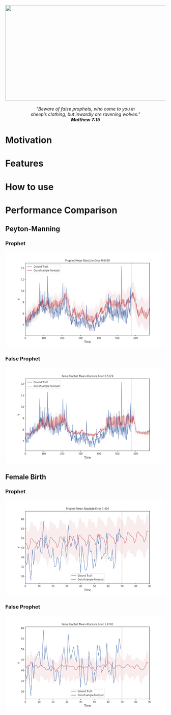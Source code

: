 <p align="center">
  <img width="900" height="300" src="https://github.com/vb690/false_prophet/blob/main/figures/false_prophet_logo.svg">
<p align="center">
  <i>"Beware of false prophets, who come to you in  <br /> 
   sheep’s clothing, but inwardly are ravening wolves." <br /> 
   <b> Matthew 7:15 </b></i> 
</p>

# Motivation

# Features

# How to use

# Performance Comparison

## Peyton-Manning

### Prophet

<p align="center">
  <img width="900" height="300" src="https://github.com/vb690/false_prophet/blob/main/results/plots/performance/Prophet_peyton_manning_performance.svg">
<p align="center">
  
### False Prophet
<p align="center">
  <img width="900" height="300" src="https://github.com/vb690/false_prophet/blob/main/results/plots/performance/False%20Prophet_peyton_manning_performance.svg">
<p align="center">
  
## Female Birth

### Prophet
<p align="center">
  <img width="900" height="300" src="https://github.com/vb690/false_prophet/blob/main/results/plots/performance/Prophet_female_birth_performance.svg">
<p align="center">
  
### False Prophet
<p align="center">
  <img width="900" height="300" src="https://github.com/vb690/false_prophet/blob/main/results/plots/performance/False%20Prophet_female_birth_performance.svg">
<p align="center">
